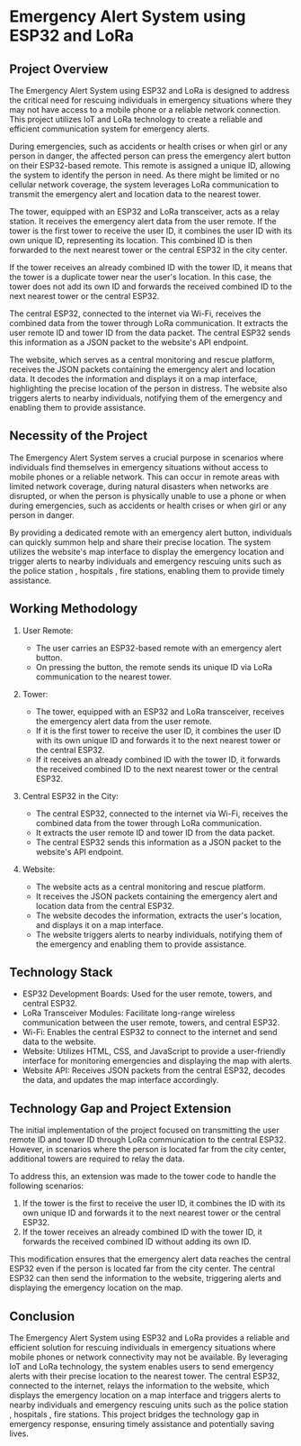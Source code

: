 # Emergency Alert System using ESP32 and LoRa

## Project Overview

The Emergency Alert System using ESP32 and LoRa is designed to address the critical need for rescuing individuals in emergency situations where they may not have access to a mobile phone or a reliable network connection. This project utilizes IoT and LoRa technology to create a reliable and efficient communication system for emergency alerts.

During emergencies, such as accidents or health crises or when girl or any person in danger, the affected person can press the emergency alert button on their ESP32-based remote. This remote is assigned a unique ID, allowing the system to identify the person in need. As there might be limited or no cellular network coverage, the system leverages LoRa communication to transmit the emergency alert and location data to the nearest tower.

The tower, equipped with an ESP32 and LoRa transceiver, acts as a relay station. It receives the emergency alert data from the user remote. If the tower is the first tower to receive the user ID, it combines the user ID with its own unique ID, representing its location. This combined ID is then forwarded to the next nearest tower or the central ESP32 in the city center.

If the tower receives an already combined ID with the tower ID, it means that the tower is a duplicate tower near the user's location. In this case, the tower does not add its own ID and forwards the received combined ID to the next nearest tower or the central ESP32.

The central ESP32, connected to the internet via Wi-Fi, receives the combined data from the tower through LoRa communication. It extracts the user remote ID and tower ID from the data packet. The central ESP32 sends this information as a JSON packet to the website's API endpoint.

The website, which serves as a central monitoring and rescue platform, receives the JSON packets containing the emergency alert and location data. It decodes the information and displays it on a map interface, highlighting the precise location of the person in distress. The website also triggers alerts to nearby individuals, notifying them of the emergency and enabling them to provide assistance.

## Necessity of the Project

The Emergency Alert System serves a crucial purpose in scenarios where individuals find themselves in emergency situations without access to mobile phones or a reliable network. This can occur in remote areas with limited network coverage, during natural disasters when networks are disrupted, or when the person is physically unable to use a phone or when during emergencies, such as accidents or health crises or when girl or any person in danger.

By providing a dedicated remote with an emergency alert button, individuals can quickly summon help and share their precise location. The system utilizes the website's map interface to display the emergency location and trigger alerts to nearby individuals and emergency rescuing units such as the police station , hospitals , fire stations, enabling them to provide timely assistance.

## Working Methodology

1. User Remote:
   - The user carries an ESP32-based remote with an emergency alert button.
   - On pressing the button, the remote sends its unique ID via LoRa communication to the nearest tower.

2. Tower:
   - The tower, equipped with an ESP32 and LoRa transceiver, receives the emergency alert data from the user remote.
   - If it is the first tower to receive the user ID, it combines the user ID with its own unique ID and forwards it to the next nearest tower or the central ESP32.
   - If it receives an already combined ID with the tower ID, it forwards the received combined ID to the next nearest tower or the central ESP32.

3. Central ESP32 in the City:
   - The central ESP32, connected to the internet via Wi-Fi, receives the combined data from the tower through LoRa communication.
   - It extracts the user remote ID and tower ID from the data packet.
   - The central ESP32 sends this information as a JSON packet to the website's API endpoint.

4. Website:
   - The website acts as a central monitoring and rescue platform.
   - It receives the JSON packets containing the emergency alert and location data from the central ESP32.
   - The website decodes the information, extracts the user's location, and displays it on a map interface.
   - The website triggers alerts to nearby individuals, notifying them of the emergency and enabling them to provide assistance.

## Technology Stack

- ESP32 Development Boards: Used for the user remote, towers, and central ESP32.
- LoRa Transceiver Modules: Facilitate long-range wireless communication between the user remote, towers, and central ESP32.
- Wi-Fi: Enables the central ESP32 to connect to the internet and send data to the website.
- Website: Utilizes HTML, CSS, and JavaScript to provide a user-friendly interface for monitoring emergencies and displaying the map with alerts.
- Website API: Receives JSON packets from the central ESP32, decodes the data, and updates the map interface accordingly.

## Technology Gap and Project Extension

The initial implementation of the project focused on transmitting the user remote ID and tower ID through LoRa communication to the central ESP32. However, in scenarios where the person is located far from the city center, additional towers are required to relay the data.

To address this, an extension was made to the tower code to handle the following scenarios:

1. If the tower is the first to receive the user ID, it combines the ID with its own unique ID and forwards it to the next nearest tower or the central ESP32.
2. If the tower receives an already combined ID with the tower ID, it forwards the received combined ID without adding its own ID.

This modification ensures that the emergency alert data reaches the central ESP32 even if the person is located far from the city center. The central ESP32 can then send the information to the website, triggering alerts and displaying the emergency location on the map.

## Conclusion

The Emergency Alert System using ESP32 and LoRa provides a reliable and efficient solution for rescuing individuals in emergency situations where mobile phones or network connectivity may not be available. By leveraging IoT and LoRa technology, the system enables users to send emergency alerts with their precise location to the nearest tower. The central ESP32, connected to the internet, relays the information to the website, which displays the emergency location on a map interface and triggers alerts to nearby individuals and emergency rescuing units such as the police station , hospitals , fire stations. This project bridges the technology gap in emergency response, ensuring timely assistance and potentially saving lives.

